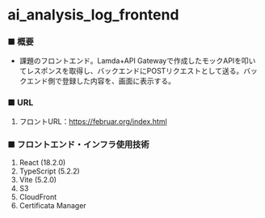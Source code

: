 # ai_analysis_log_frontend
### ■ 概要
- 課題のフロントエンド。Lamda+API Gatewayで作成したモックAPIを叩いてレスポンスを取得し、バックエンドにPOSTリクエストとして送る。バックエンド側で登録した内容を、画面に表示する。
### ■ URL
1. フロントURL：https://februar.org/index.html
### ■ フロントエンド・インフラ使用技術
1. React (18.2.0)
2. TypeScript (5.2.2)
3. Vite (5.2.0)
4. S3
5. CloudFront
6. Certificata Manager
